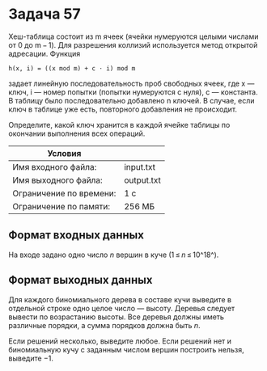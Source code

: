 # Задача 57

Хеш-таблица состоит из m ячеек (ячейки нумеруются целыми числами от 0 до m − 1). Для разрешения коллизий используется метод открытой адресации. Функция

    h(x, i) = ((x mod m) + c ⋅ i) mod m
    
задает линейную последовательность проб свободных ячеек, где x — ключ, i — номер попытки (попытки нумеруются с нуля), c — константа.
В таблицу было последовательно добавлено n ключей. В случае, если ключ в таблице уже есть, повторного добавления не происходит.

Определите, какой ключ хранится в каждой ячейке таблицы по окончании выполнения всех операций.

| Условия                ||
| ----------------------- | --------- |
| Имя входного файла:     | input.txt |
| Имя выходного файла:    | output.txt|
| Ограничение по времени: | 1 с       |
| Ограничение по памяти:  | 256 МБ    |

Формат входных данных
---------------------

На входе задано одно число *n* вершин в куче (1 ≤ *n* ≤ 10^18^).

Формат выходных данных
----------------------

Для каждого биномиального дерева в составе кучи выведите в
отдельной строке одно целое число — высоту. Деревья следует вывести
по возрастанию высоты. Все деревья должны иметь различные порядки, а
сумма порядков должна быть *n*.

Если решений несколько, выведите любое. Если решений нет и биномиальную
кучу с заданным числом вершин построить нельзя, выведите −1.
